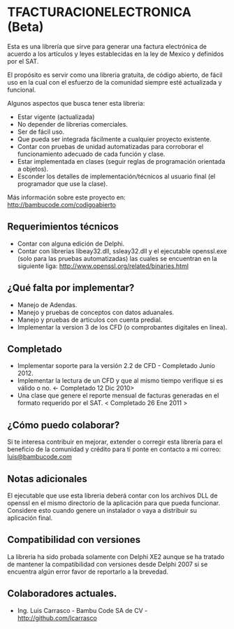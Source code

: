 ﻿TFACTURACIONELECTRONICA (Beta)     
=====================================
Esta es una librería que sirve para generar una factura electrónica de acuerdo a los artículos y leyes establecidas en la ley de Mexico y definidos por el SAT.

El propósito es servir como una libreria gratuita, de código abierto, de fácil uso en la cual con el esfuerzo de la comunidad siempre esté actualizada y funcional.

Algunos aspectos que busca tener esta libreria:

- Estar vigente (actualizada)
- No depender de librerias comerciales.
- Ser de fácil uso.
- Que pueda ser integrada fácilmente a cualquier proyecto existente.
- Contar con pruebas de unidad automatizadas para corroborar el funcionamiento adecuado de cada función y clase.
- Estar implementada en clases (seguir reglas de programación orientada a objetos).
- Esconder los detalles de implementación/técnicos al usuario final (el programador que use la clase).

Más información sobre este proyecto en:
<http://bambucode.com/codigoabierto>

Requerimientos técnicos
------------
- Contar con alguna edición de Delphi.
- Contar con librerias libeay32.dll, ssleay32.dll y el ejecutable openssl.exe (solo para las pruebas automatizadas)
las cuales se encuentran en la siguiente liga: <http://www.openssl.org/related/binaries.html>

¿Qué falta por implementar?
-------------
- Manejo de Adendas.
- Manejo y pruebas de conceptos con datos aduanales.
- Manejo y pruebas de articulos con cuenta predial.
- Implementar la version 3 de los CFD (o comprobantes digitales en linea).

Completado
-------------
- Implementar soporte para la versión 2.2 de CFD - Completado Junio 2012.
- Implementar la lectura de un CFD y que al mismo tiempo verifique si es válido o no. <- Completado 12 Dic 2010>
- Una clase que genere el reporte mensual de facturas generadas en el formato requerido por el SAT. < Completado 26 Ene 2011 >

¿Cómo puedo colaborar?
-------------
Si te interesa contribuir en mejorar, extender o corregir esta librería para el beneficio de la comunidad y crédito para tí ponte en contacto a mi correo: <luis@bambucode.com>

Notas adicionales
------------
El ejecutable que use esta libreria deberá contar con los archivos DLL de openssl en el mismo directorio de la
aplicación para que pueda funcionar. Considere esto cuando genere un instalador o vaya a distribuir su aplicación
final.

Compatibilidad con versiones
------------
La libreria ha sido probada solamente con Delphi XE2 aunque se ha tratado de mantener la compatibilidad con versiones desde Delphi 2007 si se encuentra algún error favor de reportarlo a la brevedad.

Colaboradores actuales.
-------------
* Ing. Luis Carrasco - Bambu Code SA de CV - <http://github.com/lcarrasco>

